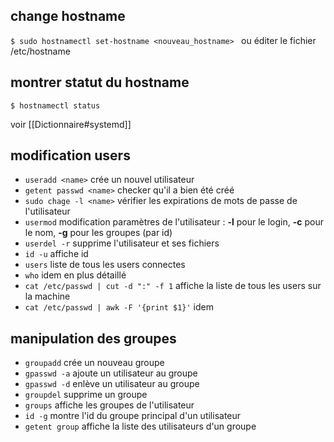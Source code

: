 ## change hostname
`$ sudo hostnamectl set-hostname <nouveau_hostname> `
ou éditer le fichier /etc/hostname

## montrer statut du hostname
`$ hostnamectl status`

voir [[Dictionnaire#systemd]]
## modification users
- `useradd <name>` crée un nouvel utilisateur
- `getent passwd <name>` checker qu'il a bien été créé
- `sudo chage -l <name>` vérifier les expirations de mots de passe de l'utilisateur 
- `usermod` modification paramètres de l'utilisateur :
  **-l** pour le login, **-c** pour le nom, **-g** pour les groupes (par id)
- `userdel -r` supprime l'utilisateur et ses fichiers
- `id -u` affiche id
- `users` liste de tous les users connectes
- `who` idem en plus détaillé
- `cat /etc/passwd | cut -d ":" -f 1` affiche la liste de tous les users sur la machine 
- `cat /etc/passwd | awk -F '{print $1}'` idem
## manipulation des groupes
- `groupadd` crée un nouveau groupe
- `gpasswd -a` ajoute un utilisateur au groupe
- `gpasswd -d` enlève un utilisateur au groupe
- `groupdel` supprime un groupe
- `groups` affiche les groupes de l'utilisateur
- `id -g` montre l'id du groupe principal d'un utilisateur
- `getent group` affiche la liste des utilisateurs d'un groupe